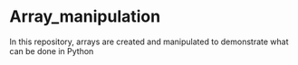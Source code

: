 # Array_manipulation
In this repository, arrays are created and manipulated to demonstrate what can be done in Python 

